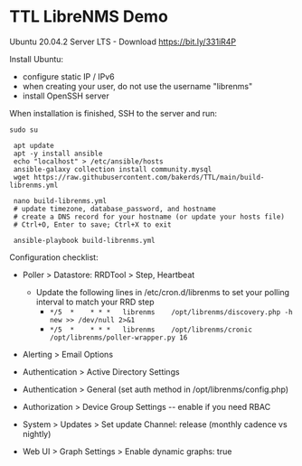 # TTL LibreNMS Demo
Ubuntu 20.04.2 Server LTS - Download https://bit.ly/331iR4P

Install Ubuntu:
 - configure static IP / IPv6
 - when creating your user, do not use the username "librenms"
 - install OpenSSH server

When installation is finished, SSH to the server and run:

```
sudo su

 apt update
 apt -y install ansible
 echo "localhost" > /etc/ansible/hosts
 ansible-galaxy collection install community.mysql
 wget https://raw.githubusercontent.com/bakerds/TTL/main/build-librenms.yml
 
 nano build-librenms.yml
 # update timezone, database_password, and hostname
 # create a DNS record for your hostname (or update your hosts file)
 # Ctrl+O, Enter to save; Ctrl+X to exit
 
 ansible-playbook build-librenms.yml
```

Configuration checklist:
- Poller > Datastore: RRDTool > Step, Heartbeat
  - Update the following lines in /etc/cron.d/librenms to set your polling interval to match your RRD step
    - `*/5  *    * * *   librenms    /opt/librenms/discovery.php -h new >> /dev/null 2>&1`
    - `*/5  *    * * *   librenms    /opt/librenms/cronic /opt/librenms/poller-wrapper.py 16`

- Alerting > Email Options
- Authentication > Active Directory Settings
- Authentication > General (set auth method in /opt/librenms/config.php)
- Authorization > Device Group Settings -- enable if you need RBAC
- System > Updates > Set update Channel: release (monthly cadence vs nightly)
- Web UI > Graph Settings > Enable dynamic graphs: true
